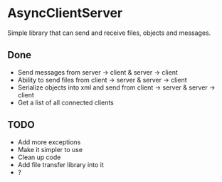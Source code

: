 # AsyncClientServer
Simple library that can send and receive files, objects and messages.

## Done
- Send messages from server -> client & server -> client
- Ability to send files from client -> server & server -> client
- Serialize objects into xml and send from client -> server & server -> client
- Get a list of all connected clients

## TODO
- Add more exceptions
- Make it simpler to use
- Clean up code
- Add file transfer library into it
- ?

